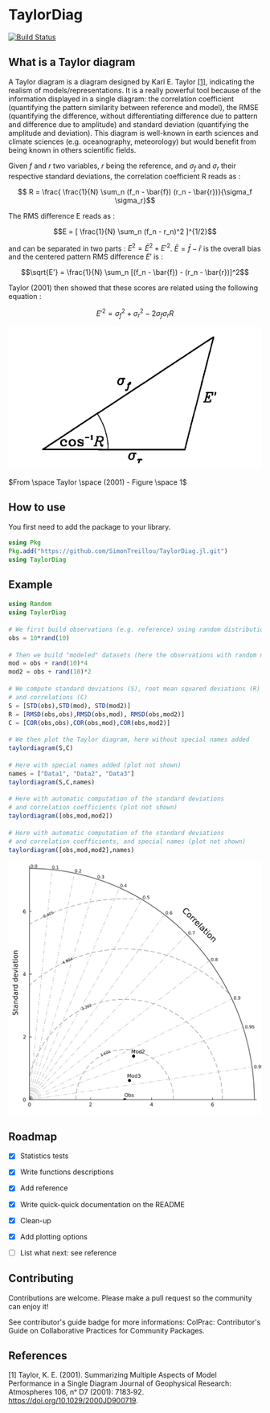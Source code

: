 # TaylorDiag

[![Build Status](https://github.com/SimonTreillou/TaylorDiag.jl/actions/workflows/CI.yml/badge.svg?branch=main)](https://github.com/SimonTreillou/TaylorDiag.jl/actions/workflows/CI.yml?query=branch%3Amain)

## What is a Taylor diagram

A Taylor diagram is a diagram designed by Karl E. Taylor [[1]](#1),  indicating the realism of models/representations. It is a really powerful tool because of the information displayed in a single diagram: the correlation coefficient (quantifying the  pattern similarity between reference and model), the RMSE (quantifying the difference, without differentiating difference due to pattern and difference due to amplitude) and standard deviation (quantifying the amplitude and deviation). This diagram is well-known in earth sciences and climate sciences (e.g. oceanography, meteorology) but would benefit from being known in others scientific fields.

Given $f$ and $r$ two variables, $r$ being the reference, and $\sigma_f$ and $\sigma_r$ their respective standard deviations, the correlation coefficient R reads as : 

$$ R = \frac{ \frac{1}{N} \sum_n (f_n - \bar{f}) (r_n - \bar{r})}{\sigma_f \sigma_r}$$ 

The RMS difference E reads as :

$$E = [ \frac{1}{N} \sum_n (f_n - r_n)^2 ]^{1/2}$$

and can be separated in two parts : $E^2 = \bar{E}^2 + E'^2$. $\bar{E} = \bar{f} - \bar{r}$ is the overall bias and the centered pattern RMS difference $E'$ is :

$$\sqrt{E'} = \frac{1}{N} \sum_n [(f_n - \bar{f}) - (r_n - \bar{r})]^2$$

Taylor (2001) then showed that these scores are related using the following equation :

$$E'^2 = \sigma^2_f + \sigma_r^2 - 2 \sigma_f \sigma_r R$$

![plot](Taylor2001-fig1.png)

$From \space Taylor \space (2001) - Figure  \space 1$

## How to use

You first need to add the package to your library.

```julia
using Pkg
Pkg.add("https://github.com/SimonTreillou/TaylorDiag.jl.git")
using TaylorDiag
``` 

## Example

```julia
using Random
using TaylorDiag

# We first build observations (e.g. reference) using random distribution
obs = 10*rand(10)

# Then we build "modeled" datasets (here the observations with random noise)
mod = obs + rand(10)*4
mod2 = obs + rand(10)*2

# We compute standard deviations (S), root mean squared deviations (R)
# and correlations (C)
S = [STD(obs),STD(mod), STD(mod2)]
R = [RMSD(obs,obs),RMSD(obs,mod), RMSD(obs,mod2)]
C = [COR(obs,obs),COR(obs,mod),COR(obs,mod2)]

# We then plot the Taylor diagram, here without special names added
taylordiagram(S,C)

# Here with special names added (plot not shown)
names = ["Data1", "Data2", "Data3"]
taylordiagram(S,C,names)

# Here with automatic computation of the standard deviations 
# and correlation coefficients (plot not shown)
taylordiagram([obs,mod,mod2])

# Here with automatic computation of the standard deviations 
# and correlation coefficients, and special names (plot not shown)
taylordiagram([obs,mod,mod2],names)
```

![plot](./tutorial-taylor-diagram.png)



## Roadmap

- [x] Statistics tests
- [x] Write functions descriptions
- [x] Add reference
- [x] Write quick-quick documentation on the README
- [x] Clean-up
- [x] Add plotting options
- [ ] List what next: see reference


## Contributing

Contributions are welcome. Please make a pull request so the community can enjoy it!

See contributor's guide badge for more informations: ColPrac: Contributor's Guide on Collaborative Practices for Community Packages.


## References

<a id="1">[1]</a> 
Taylor, K. E. (2001). 
Summarizing Multiple Aspects of Model Performance in a Single Diagram
Journal of Geophysical Research: Atmospheres 106, nᵒ D7 (2001): 7183‑92. https://doi.org/10.1029/2000JD900719.
